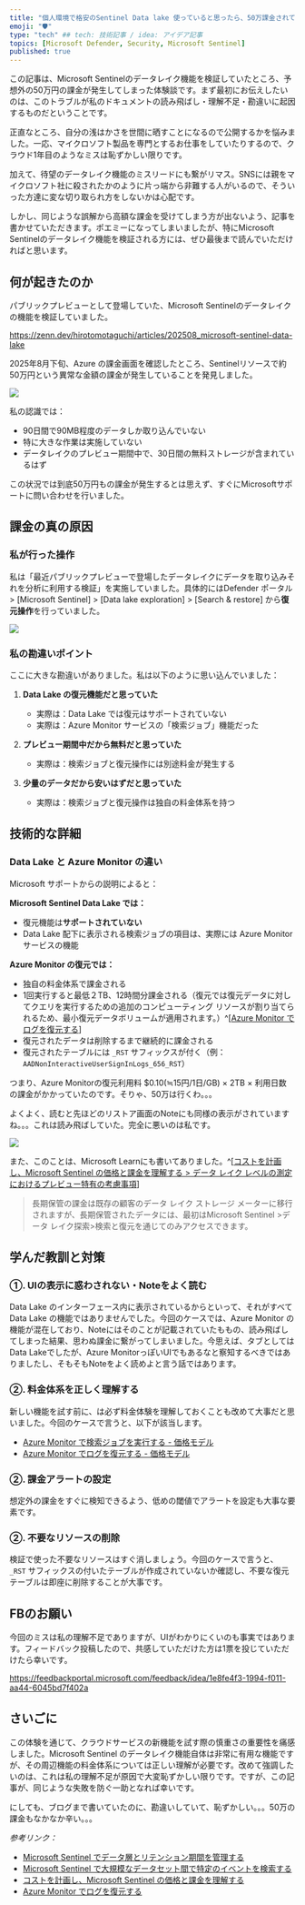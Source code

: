 ```yaml
---
title: "個人環境で格安のSentinel Data lake 使っていると思ったら、50万課金されてしまった話"
emoji: "🛡" 
type: "tech" ## tech: 技術記事 / idea: アイデア記事
topics: [Microsoft Defender, Security, Microsoft Sentinel] 
published: true
---
```


この記事は、Microsoft Sentinelのデータレイク機能を検証していたところ、予想外の50万円の課金が発生してしまった体験談です。まず最初にお伝えしたいのは、このトラブルが私のドキュメントの読み飛ばし・理解不足・勘違いに起因するものだということです。

正直なところ、自分の浅はかさを世間に晒すことになるので公開するかを悩みました。一応、マイクロソフト製品を専門とするお仕事をしていたりするので、クラウド1年目のようなミスは恥ずかしい限りです。

加えて、待望のデータレイク機能のミスリードにも繋がリマス。SNSには親をマイクロソフト社に殺されたかのように片っ端から非難する人がいるので、そういった方達に変な切り取られ方をしないかは心配です。

しかし、同じような誤解から高額な課金を受けてしまう方が出ないよう、記事を書かせていただきます。ポエミーになってしまいましたが、特にMicrosoft Sentinelのデータレイク機能を検証される方には、ぜひ最後まで読んでいただければと思います。

## 何が起きたのか

パブリックプレビューとして登場していた、Microsoft Sentinelのデータレイクの機能を検証していました。

https://zenn.dev/hirotomotaguchi/articles/202508_microsoft-sentinel-data-lake

2025年8月下旬、Azure の課金画面を確認したところ、Sentinelリソースで約50万円という異常な金額の課金が発生していることを発見しました。

![](https://github.com/user-attachments/assets/969c0e07-a9c0-43e3-83e8-1c4fc2d69b7b)

私の認識では：
- 90日間で90MB程度のデータしか取り込んでいない
- 特に大きな作業は実施していない
- データレイクのプレビュー期間中で、30日間の無料ストレージが含まれているはず

この状況では到底50万円もの課金が発生するとは思えず、すぐにMicrosoftサポートに問い合わせを行いました。

## 課金の真の原因

### 私が行った操作

私は「最近パブリックプレビューで登場したデータレイクにデータを取り込みそれを分析に利用する検証」を実施していました。具体的にはDefender ポータル > [Microsoft Sentinel] > [Data lake exploration] > [Search & restore] から**復元操作**を行っていました。

![](https://github.com/user-attachments/assets/fe590368-0820-4286-bed6-0fa963d749d1)

### 私の勘違いポイント

ここに大きな勘違いがありました。私は以下のように思い込んでいました：

1. **Data Lake の復元機能だと思っていた**
   - 実際は：Data Lake では復元はサポートされていない
   - 実際は：Azure Monitor サービスの「検索ジョブ」機能だった

2. **プレビュー期間中だから無料だと思っていた**
   - 実際は：検索ジョブと復元操作には別途料金が発生する

3. **少量のデータだから安いはずだと思っていた**
   - 実際は：検索ジョブと復元操作は独自の料金体系を持つ

## 技術的な詳細

### Data Lake と Azure Monitor の違い

Microsoft サポートからの説明によると：

**Microsoft Sentinel Data Lake では：**
- 復元機能は**サポートされていない**
- Data Lake 配下に表示される検索ジョブの項目は、実際には Azure Monitor サービスの機能

**Azure Monitor の復元では：**
- 独自の料金体系で課金される
- 1回実行すると最低２TB、12時間分課金される（復元では復元データに対してクエリを実行するための追加のコンピューティング リソースが割り当てられるため、最小復元データボリュームが適用されます。）^[[Azure Monitor でログを復元する](https://learn.microsoft.com/ja-jp/azure/azure-monitor/logs/restore?tabs=api-1#restore-data)]
- 復元されたデータは削除するまで継続的に課金される
- 復元されたテーブルには `_RST` サフィックスが付く（例：`AADNonInteractiveUserSignInLogs_656_RST`）

つまり、Azure Monitorの復元利用料 $0.10(≒15円/1日/GB) × 2TB × 利用日数 の課金がかかっていたのです。そりゃ、50万は行くわ。。。

よくよく、読むと先ほどのリストア画面のNoteにも同様の表示がされていますね。。。これは読み飛ばしていた。完全に悪いのは私です。

![](https://github.com/user-attachments/assets/106bd220-3330-4dd3-8c45-27038c524e34)

また、このことは、Microsoft Learnにも書いてありました。^[[コストを計画し、Microsoft Sentinel の価格と課金を理解する > データ レイク レベルの測定におけるプレビュー特有の考慮事項](https://learn.microsoft.com/ja-jp/azure/sentinel/billing?tabs=simplified%2Ccommitment-tiers#preview-specific-considerations-for-data-lake-tier-metering)]

> 長期保管の課金は既存の顧客のデータ レイク ストレージ メーターに移行されますが、長期保管されたデータには、最初はMicrosoft Sentinel >データ レイク探索>検索と復元を通じてのみアクセスできます。

## 学んだ教訓と対策

### ①. UIの表示に惑わされない・Noteをよく読む

Data Lake のインターフェース内に表示されているからといって、それがすべて Data Lake の機能ではありませんでした。今回のケースでは、Azure Monitor の機能が混在しており、Noteにはそのことが記載されていたももの、読み飛ばしてしまった結果、思わぬ課金に繋がってしまいました。今思えば、タブとしてはData Lakeでしたが、Azure MonitorっぽいUIでもあるなと察知するべきではありましたし、そもそもNoteをよく読めよと言う話ではあります。

### ②. 料金体系を正しく理解する

新しい機能を試す前に、は必ず料金体験を理解しておくことも改めて大事だと思いました。今回のケースで言うと、以下が該当します。
- [Azure Monitor で検索ジョブを実行する - 価格モデル](https://learn.microsoft.com/ja-jp/azure/azure-monitor/logs/search-jobs?tabs=portal-1%2Cportal-2#pricing-model)
- [Azure Monitor でログを復元する - 価格モデル](https://learn.microsoft.com/ja-jp/azure/azure-monitor/logs/restore?tabs=api-1#pricing-model)

### ②. 課金アラートの設定

想定外の課金をすぐに検知できるよう、低めの閾値でアラートを設定も大事な要素です。

### ②. 不要なリソースの削除

検証で使った不要なリソースはすぐ消しましょう。今回のケースで言うと、 `_RST` サフィックスの付いたテーブルが作成されていないか確認し、不要な復元テーブルは即座に削除することが大事です。
  
## FBのお願い

今回のミスは私の理解不足でありますが、UIがわかりにくいのも事実ではあります。フィードバック投稿したので、共感していただけた方は1票を投じていただけたら幸いです。

https://feedbackportal.microsoft.com/feedback/idea/1e8fe4f3-1994-f011-aa44-6045bd7f402a

## さいごに

この体験を通じて、クラウドサービスの新機能を試す際の慎重さの重要性を痛感しました。Microsoft Sentinel のデータレイク機能自体は非常に有用な機能ですが、その周辺機能の料金体系については正しい理解が必要です。改めて強調したいのは、これは私の理解不足が原因で大変恥ずかしい限りです。ですが、この記事が、同じような失敗を防ぐ一助となれば幸いです。

にしても、ブログまで書いていたのに、勘違いしていて、恥ずかしい。。。50万の課金もなかなか辛い。。。

*参考リンク：*
- [Microsoft Sentinel でデータ層とリテンション期間を管理する](https://learn.microsoft.com/ja-jp/azure/sentinel/manage-data-overview)
- [Microsoft Sentinel で大規模なデータセット間で特定のイベントを検索する](https://learn.microsoft.com/ja-jp/azure/sentinel/search-jobs?tabs=defender-portal)
- [コストを計画し、Microsoft Sentinel の価格と課金を理解する](https://learn.microsoft.com/ja-jp/azure/sentinel/billing)
- [Azure Monitor でログを復元する](https://learn.microsoft.com/ja-jp/azure/azure-monitor/logs/restore)
